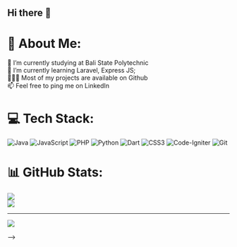 ## Hi there 👋

# 💫 About Me:
🔭 I’m currently studying at Bali State Polytechnic<br>🌱 I’m currently learning Laravel, Express JS;<br>👨🏻‍💻 Most of my projects are available on Github<br>📫 Feel free to ping me on LinkedIn


# 💻 Tech Stack:
![Java](https://img.shields.io/badge/java-%23ED8B00.svg?style=for-the-badge&logo=openjdk&logoColor=white) ![JavaScript](https://img.shields.io/badge/javascript-%23323330.svg?style=for-the-badge&logo=javascript&logoColor=%23F7DF1E) ![PHP](https://img.shields.io/badge/php-%23777BB4.svg?style=for-the-badge&logo=php&logoColor=white) ![Python](https://img.shields.io/badge/python-3670A0?style=for-the-badge&logo=python&logoColor=ffdd54) ![Dart](https://img.shields.io/badge/dart-%230175C2.svg?style=for-the-badge&logo=dart&logoColor=white) ![CSS3](https://img.shields.io/badge/css3-%231572B6.svg?style=for-the-badge&logo=css3&logoColor=white) ![Code-Igniter](https://img.shields.io/badge/CodeIgniter-%23EF4223.svg?style=for-the-badge&logo=codeIgniter&logoColor=white) ![Git](https://img.shields.io/badge/git-%23F05033.svg?style=for-the-badge&logo=git&logoColor=white)
# 📊 GitHub Stats:

![](https://nirzak-streak-stats.vercel.app/?user=HyRantz21&theme=dark&hide_border=false)<br/>
![](https://github-readme-stats.vercel.app/api/top-langs/?username=HyRantz21&theme=dark&hide_border=false&include_all_commits=true&count_private=false&layout=compact)

---
[![](https://visitcount.itsvg.in/api?id=HyRantz21&icon=0&color=0)](https://visitcount.itsvg.in)


-->
